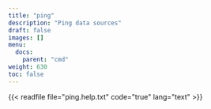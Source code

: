 ```yaml
---
title: "ping"
description: "Ping data sources"
draft: false
images: []
menu:
  docs:
    parent: "cmd"
weight: 630
toc: false
---
```


{{< readfile file="ping.help.txt" code="true" lang="text" >}}
